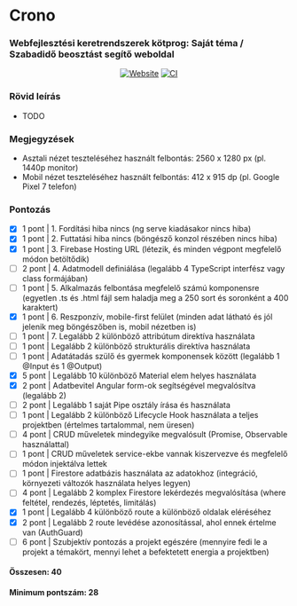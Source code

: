 # Crono
### Webfejlesztési keretrendszerek kötprog: Saját téma / Szabadidő beosztást segítő weboldal
<div align="center">
  
  [![Website](https://img.shields.io/badge/Firebase_weboldal-BB46FF)](https://crono-web.web.app)
  [![CI](https://github.com/TacticalCamel/crono-web/actions/workflows/firebase-hosting-merge.yml/badge.svg?event=push)](https://github.com/TacticalCamel/crono-web/actions/workflows)
  
</div>

### Rövid leírás
- TODO

### Megjegyzések
- Asztali nézet teszteléséhez használt felbontás: 2560 x 1280 px (pl. 1440p monitor)
- Mobil nézet teszteléséhez használt felbontás: 412 x 915 dp (pl. Google Pixel 7 telefon)

### Pontozás

- [x] 1 pont | 1. Fordítási hiba nincs (ng serve kiadásakor nincs hiba)
- [x] 1 pont | 2. Futtatási hiba nincs (böngésző konzol részében nincs hiba)
- [x] 1 pont | 3. Firebase Hosting URL (létezik, és minden végpont megfelelő módon betöltődik)
- [ ] 2 pont | 4. Adatmodell definiálása (legalább 4 TypeScript interfész vagy class formájában)
- [ ] 1 pont | 5. Alkalmazás felbontása megfelelő számú komponensre (egyetlen .ts és .html fájl sem haladja meg a 250 sort és soronként a 400 karaktert)
- [x] 1 pont | 6. Reszponzív, mobile-first felület (minden adat látható és jól jelenik meg böngészőben is, mobil nézetben is)
- [ ] 1 pont | 7. Legalább 2 különböző attribútum direktíva használata
- [ ] 1 pont | Legalább 2 különböző strukturális direktíva használata
- [ ] 1 pont | Adatátadás szülő és gyermek komponensek között (legalább 1 @Input és 1 @Output)
- [x] 5 pont | Legalább 10 különböző Material elem helyes használata
- [x] 2 pont | Adatbevitel Angular form-ok segítségével megvalósítva (legalább 2)
- [ ] 2 pont | Legalább 1 saját Pipe osztály írása és használata
- [ ] 1 pont | Legalább 2 különböző Lifecycle Hook használata a teljes projektben (értelmes tartalommal, nem üresen)
- [ ] 4 pont | CRUD műveletek mindegyike megvalósult (Promise, Observable használattal)
- [ ] 1 pont | CRUD műveletek service-ekbe vannak kiszervezve és megfelelő módon injektálva lettek
- [ ] 1 pont | Firestore adatbázis használata az adatokhoz (integráció, környezeti változók használata helyes legyen)
- [ ] 4 pont | Legalább 2 komplex Firestore lekérdezés megvalósítása (where feltétel, rendezés, léptetés, limitálás)
- [x] 1 pont | Legalább 4 különböző route a különböző oldalak eléréséhez
- [x] 2 pont | Legalább 2 route levédése azonosítással, ahol ennek értelme van (AuthGuard)
- [ ] 6 pont | Szubjektív pontozás a projekt egészére (mennyire fedi le a projekt a témakört, mennyi lehet a befektetett energia a projektben)
#### Összesen: 40

#### Minimum pontszám: 28

